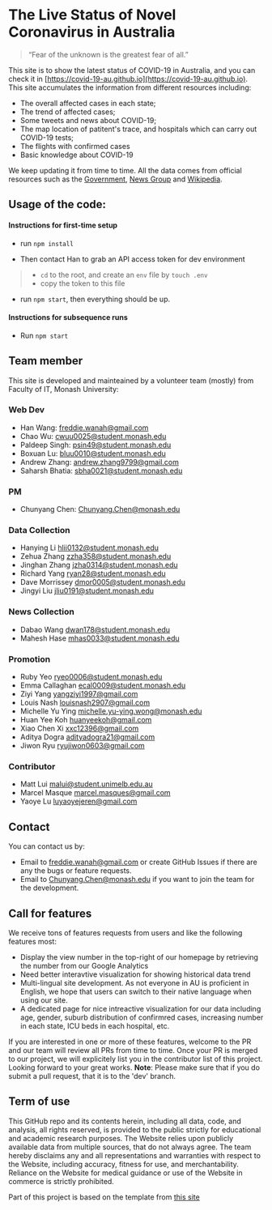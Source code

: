 # The Live Status of Novel Coronavirus in Australia

> “Fear of the unknown is the greatest fear of all.”

This site is to show the latest status of COVID-19 in Australia, and you can check it in [https://covid-19-au.github.io](https://covid-19-au.github.io).
This site accumulates the information from different resources including:
* The overall affected cases in each state;
* The trend of affected cases;
* Some tweets and news about COVID-19;
* The map location of patitent's trace, and hospitals which can carry out COVID-19 tests;
* The flights with confirmed cases
* Basic knowledge about COVID-19


We keep updating it from time to time.
All the data comes from official resources such as the [Government](https://www.dhhs.vic.gov.au/), [News Group](https://www.theaustralian.com.au/) and [Wikipedia](https://www.wikipedia.org/).

## Usage of the code:
#### Instructions for first-time setup

- run `npm install`

- Then contact Han to grab an API access token for dev environment

> - `cd` to the root, and create an `env` file by `touch .env`
> - copy the token to this file

- run `npm start`, then everything should be up.

#### Instructions for subsequence runs

- Run `npm start`



## Team member
This site is developed and mainteained by a volunteer team (mostly) from Faculty of IT, Monash University:

### Web Dev
* Han Wang: freddie.wanah@gmail.com
* Chao Wu:  cwuu0025@student.monash.edu 
* Paldeep Singh: psin49@student.monash.edu 
* Boxuan Lu: bluu0010@student.monash.edu
* Andrew Zhang: andrew.zhang9799@gmail.com
* Saharsh Bhatia: sbha0021@student.monash.edu

### PM
* Chunyang Chen: Chunyang.Chen@monash.edu

### Data Collection
* Hanying Li hlii0132@student.monash.edu
* Zehua Zhang zzha358@student.monash.edu
* Jinghan Zhang jzha0314@student.monash.edu
* Richard Yang ryan28@student.monash.edu
* Dave Morrissey dmor0005@student.monash.edu
* Jingyi Liu jliu0191@student.monash.edu

### News Collection
* Dabao Wang dwan178@student.monash.edu
* Mahesh Hase mhas0033@student.monash.edu

### Promotion
* Ruby Yeo ryeo0006@student.monash.edu
* Emma Callaghan ecal0009@student.monash.edu
* Ziyi Yang	yangziyi1997@gmail.com
* Louis Nash	louisnash2907@gmail.com
* Michelle Yu Ying	michelle.yu-ying.wong@monash.edu
* Huan Yee Koh	huanyeekoh@gmail.com
* Xiao Chen Xi	xxc12396@gmail.com
* Aditya Dogra	adityadogra21@gmail.com
* Jiwon Ryu	ryujiwon0603@gmail.com

### Contributor
* Matt Lui malui@student.unimelb.edu.au
* Marcel Masque marcel.masques@gmail.com
* Yaoye Lu luyaoyejeren@gmail.com


## Contact
You can contact us by:
* Email to freddie.wanah@gmail.com or create GitHub Issues if there are any the bugs or feature requests.
* Email to Chunyang.Chen@monash.edu if you want to join the team for the development.



## Call for features
We receive tons of features requests from users and like the following features most:
* Display the view number in the top-right of our homepage by retrieving the number from our Google Analytics
* Need better interavtive visualization for showing historical data trend
* Multi-lingual site development. As not everyone in AU is proficient in English, we hope that users can switch to their native language when using our site.
* A dedicated page for nice intreactive visualization for our data including age, gender, suburb distribution of confirmred cases, increasing number in each state, ICU beds in each hospital, etc.

If you are interested in one or more of these features, welcome to the PR and our team will review all PRs from time to time.
Once your PR is merged to our project, we will explicitely list you in the contributor list of this project.
Looking forward to your great works. **Note**: Please make sure that if you do submit a pull request, that it is to the 'dev' branch.


## Term of use
This GitHub repo and its contents herein, including all data, code, and analysis, all rights reserved, is provided to the public strictly for educational and academic research purposes. The Website relies upon publicly available data from multiple sources, that do not always agree. The team hereby disclaims any and all representations and warranties with respect to the Website, including accuracy, fitness for use, and merchantability. Reliance on the Website for medical guidance or use of the Website in commerce is strictly prohibited.


Part of this project is based on the template from [this site](https://ncov.shanyue.tech/)
